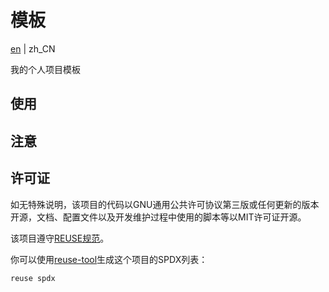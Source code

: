 <!--
SPDX-FileCopyrightText: 2025 Chen Linxuan <me@black-desk.cn>

SPDX-License-Identifier: MIT
-->

# 模板

[en](README.md) | zh_CN

我的个人项目模板

## 使用

<!-- TODO -->

## 注意

<!-- TODO -->

## 许可证

如无特殊说明，该项目的代码以GNU通用公共许可协议第三版或任何更新的版本开源，文档、配置文件以及开发维护过程中使用的脚本等以MIT许可证开源。

该项目遵守[REUSE规范]。

你可以使用[reuse-tool](https://github.com/fsfe/reuse-tool)生成这个项目的SPDX列表：

```bash
reuse spdx
```

[REUSE规范]: https://reuse.software/spec-3.3/

